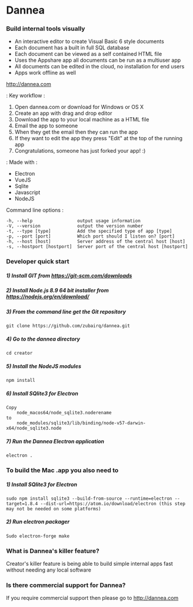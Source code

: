 # Dannea
### Build internal tools visually

- An interactive editor to create Visual Basic 6 style documents 
- Each document has a built in full SQL database
- Each document can be viewed as a self contained HTML file
- Uses the Appshare app all documents can be run as a multiuser app
- All documents can be edited in the cloud, no installation for end users
- Apps work offline as well

http://dannea.com

: Key workflow :

1) Open dannea.com or download for Windows or OS X
2) Create an app with drag and drop editor
3) Download the app to your local machine as a HTML file
4) Email the app to someone
5) When they get the email then they can run the app
6) If they want to edit the app they press "Edit" at the top of the running app
7) Congratulations, someone has just forked your app! :)


: Made with :

- Electron
- VueJS
- Sqlite
- Javascript
- NodeJS

Command line options :

    -h, --help                 output usage information
    -V, --version              output the version number
    -t, --type [type]          Add the specified type of app [type]
    -p, --port [port]          Which port should I listen on? [port]
    -h, --host [host]          Server address of the central host [host]
    -s, --hostport [hostport]  Server port of the central host [hostport]
    


### Developer quick start


##### 1) Install GIT from https://git-scm.com/downloads
##### 2) Install Node.js 8.9 64 bit installer from https://nodejs.org/en/download/
##### 3) From the command line get the Git repository
    git clone https://github.com/zubairq/dannea.git
##### 4) Go to the dannea directory
    cd creator
##### 5) Install the NodeJS modules
    npm install
##### 6) Install SQlite3 for Electron
    Copy 
        node_macos64/node_sqlite3.noderename
    to 
        node_modules/sqlite3/lib/binding/node-v57-darwin-x64/node_sqlite3.node
##### 7) Run the Dannea Electron application
    electron .



### To build the Mac .app you also need to 
##### 1) Install SQlite3 for Electron
    sudo npm install sqlite3 --build-from-source --runtime=electron --target=1.8.4 --dist-url=https://atom.io/download/electron (this step may not be needed on some platforms)
##### 2) Run electron packager
    Sudo electron-forge make



### What is Dannea's killer feature?

Creator's killer feature is being able to build simple internal apps fast without needing any local software

### Is there commercial support for Dannea?
If you require commercial support then please go to http://dannea.com
